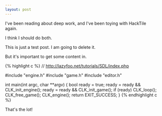 ```yaml
---
layout: post
---
```


I've been reading about deep work, and I've been toying with HackTile again.

I think I should do both.

This is just a test post. I am going to delete it.

But it's important to get some content in.

{% highlight c %}
// http://lazyfoo.net/tutorials/SDL/index.php

#include "engine.h"
#include "game.h"
#include "editor.h"

int main(int argc, char **argv)
{
  bool ready = true;
  ready = ready && CLK_init_engine();
  ready = ready && CLK_init_game();
  if (ready)
    CLK_loop();
  CLK_free_game();
  CLK_engine();
  return EXIT_SUCCESS;
}
{% endhighlight c %}

That's the lot!
